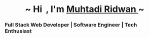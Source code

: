  <h1 align=center>~ Hi <img src="https://user-images.githubusercontent.com/1303154/88677602-1635ba80-d120-11ea-84d8-d263ba5fc3c0.gif" height=5px al=waving_hand>, I'm <a href="">Muhtadi Ridwan </a>~  
  </h1>  
</a> 
<h3> <strong>Full Stack Web Developer | Software Engineer | Tech Enthusiast</h3>
